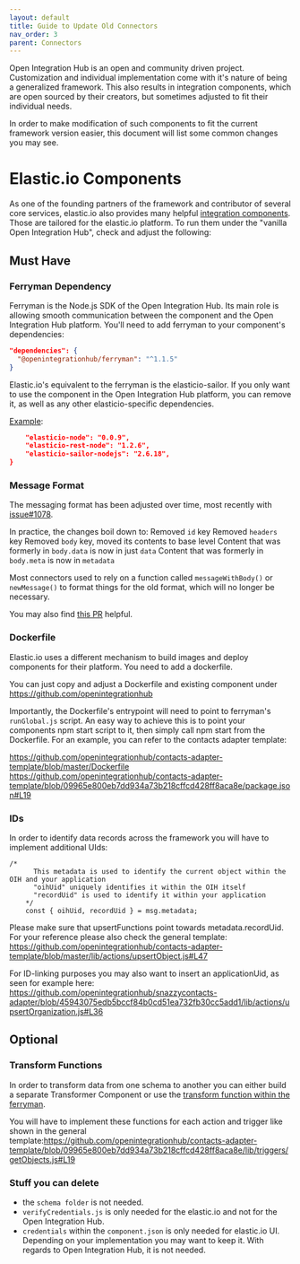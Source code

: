 ```yaml
---
layout: default
title: Guide to Update Old Connectors
nav_order: 3
parent: Connectors
---
```


Open Integration Hub is an open and community driven project. Customization and individual implementation come with it's nature of being a generalized framework. This also results in integration components, which are open sourced by their creators, but sometimes adjusted to fit their individual needs.

In order to make modification of such components to fit the current framework version easier, this document will list some common changes you may see.

# Elastic.io Components

As one of the founding partners of the framework and contributor of several core services, elastic.io also provides many helpful [integration components](https://github.com/elasticio). Those are tailored for the elastic.io platform. To run them under the "vanilla Open Integration Hub", check and adjust the following:

## Must Have

### Ferryman Dependency

Ferryman is the Node.js SDK of the Open Integration Hub. Its main role is allowing smooth communication between the component and the Open Integration Hub platform. You'll need to add ferryman to your component's dependencies:

```json
"dependencies": {
  "@openintegrationhub/ferryman": "^1.1.5"
}
```

Elastic.io's equivalent to the ferryman is the elasticio-sailor. If you only want to use the component in the Open Integration Hub platform, you can remove it, as well as any other elasticio-specific dependencies.

[Example](https://github.com/elasticio/sugarcrm-component/blob/69ea950d9ba57500d23b60dfc4d67a7c5eebdea8/package.json#L31-L33):

```json
    "elasticio-node": "0.0.9",
    "elasticio-rest-node": "1.2.6",
    "elasticio-sailor-nodejs": "2.6.18",
}
```

### Message Format

The messaging format has been adjusted over time, most recently with [issue#1078](https://github.com/openintegrationhub/openintegrationhub/issues/1078).

In practice, the changes boil down to:
Removed `id` key
Removed `headers` key
Removed `body` key, moved its contents to base level
Content that was formerly in `body.data` is now in just `data`
Content that was formerly in `body.meta` is now in `metadata`

Most connectors used to rely on a function called `messageWithBody()` or `newMessage()` to format things for the old format, which will no longer be necessary.

You may also find [this PR](https://github.com/openintegrationhub/snazzycontacts-adapter/commit/49aa1336f6c29d98c0bf86cac924e9c2da07adbf) helpful.

### Dockerfile

Elastic.io uses a different mechanism to build images and deploy components for their platform. You need to add a dockerfile.

You can just copy and adjust a Dockerfile and existing component under https://github.com/openintegrationhub

Importantly, the Dockerfile's entrypoint will need to point to ferryman's `runGlobal.js` script. An easy way to achieve this is to point your components npm start script to it, then simply call npm start from the Dockerfile. For an example, you can refer to the contacts adapter template:

https://github.com/openintegrationhub/contacts-adapter-template/blob/master/Dockerfile
https://github.com/openintegrationhub/contacts-adapter-template/blob/09965e800eb7dd934a73b218cffcd428ff8aca8e/package.json#L19

### IDs

In order to identify data records across the framework you will have to implement additional UIds:

```
/*
      This metadata is used to identify the current object within the OIH and your application
      "oihUid" uniquely identifies it within the OIH itself
      "recordUid" is used to identify it within your application
    */
    const { oihUid, recordUid } = msg.metadata;
```

Please make sure that upsertFunctions point towards metadata.recordUid. For your reference please also check the general template: https://github.com/openintegrationhub/contacts-adapter-template/blob/master/lib/actions/upsertObject.js#L47

For ID-linking purposes you may also want to insert an applicationUid, as seen for example here:
https://github.com/openintegrationhub/snazzycontacts-adapter/blob/45943075edb5bccf84b0cd51ea732fb30cc5add1/lib/actions/upsertOrganization.js#L36

## Optional

### Transform Functions

In order to transform data from one schema to another you can either build a separate Transformer Component or use the [transform function within the ferryman](https://github.com/openintegrationhub/openintegrationhub/blob/master/lib/ferryman/lib/transformer.js).

You will have to implement these functions for each action and trigger like shown in the general template:https://github.com/openintegrationhub/contacts-adapter-template/blob/09965e800eb7dd934a73b218cffcd428ff8aca8e/lib/triggers/getObjects.js#L19

### Stuff you can delete

- the `schema folder` is not needed.
- `verifyCredentials.js` is only needed for the elastic.io and not for the Open Integration Hub.
- `credentials` within the `component.json` is only needed for elastic.io UI. Depending on your implementation you may want to keep it. With regards to Open Integration Hub, it is not needed.
